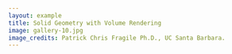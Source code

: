 ```yaml
---
layout: example
title: Solid Geometry with Volume Rendering 
image: gallery-10.jpg
image_credits: Patrick Chris Fragile Ph.D., UC Santa Barbara.
---
```

